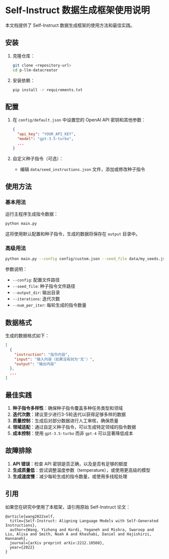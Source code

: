 # Self-Instruct 数据生成框架使用说明

本文档提供了 Self-Instruct 数据生成框架的使用方法和最佳实践。

## 安装

1. 克隆仓库：
   ```bash
   git clone <repository-url>
   cd p-llm-datacreator
   ```

2. 安装依赖：
   ```bash
   pip install -r requirements.txt
   ```

## 配置

1. 在 `config/default.json` 中设置您的 OpenAI API 密钥和其他参数：
   ```json
   {
     "api_key": "YOUR_API_KEY",
     "model": "gpt-3.5-turbo",
     ...
   }
   ```

2. 自定义种子指令（可选）：
   - 编辑 `data/seed_instructions.json` 文件，添加或修改种子指令

## 使用方法

### 基本用法

运行主程序生成指令数据：

```bash
python main.py
```

这将使用默认配置和种子指令，生成的数据将保存在 `output` 目录中。

### 高级用法

```bash
python main.py --config config/custom.json --seed_file data/my_seeds.json --output_dir my_output --iterations 5 --num_per_iter 100
```

参数说明：
- `--config`: 配置文件路径
- `--seed_file`: 种子指令文件路径
- `--output_dir`: 输出目录
- `--iterations`: 迭代次数
- `--num_per_iter`: 每轮生成的指令数量

## 数据格式

生成的数据格式如下：

```json
[
  {
    "instruction": "指令内容",
    "input": "输入内容（如果没有则为'无'）",
    "output": "输出内容"
  },
  ...
]
```

## 最佳实践

1. **种子指令多样性**：确保种子指令覆盖多种任务类型和领域
2. **迭代次数**：建议至少进行3-5轮迭代以获得足够多样的数据
3. **质量控制**：生成后对部分数据进行人工审核，确保质量
4. **领域适配**：通过自定义种子指令，可以生成特定领域的指令数据
5. **成本控制**：使用 `gpt-3.5-turbo` 而非 `gpt-4` 可以显著降低成本

## 故障排除

1. **API 错误**：检查 API 密钥是否正确，以及是否有足够的额度
2. **生成质量低**：尝试调整温度参数（temperature），或使用更高级的模型
3. **生成速度慢**：减少每轮生成的指令数量，或使用多线程处理

## 引用

如果您在研究中使用了本框架，请引用原始 Self-Instruct 论文：

```
@article{wang2022self,
  title={Self-Instruct: Aligning Language Models with Self-Generated Instructions},
  author={Wang, Yizhong and Kordi, Yeganeh and Mishra, Swaroop and Liu, Alisa and Smith, Noah A and Khashabi, Daniel and Hajishirzi, Hannaneh},
  journal={arXiv preprint arXiv:2212.10560},
  year={2022}
}
```